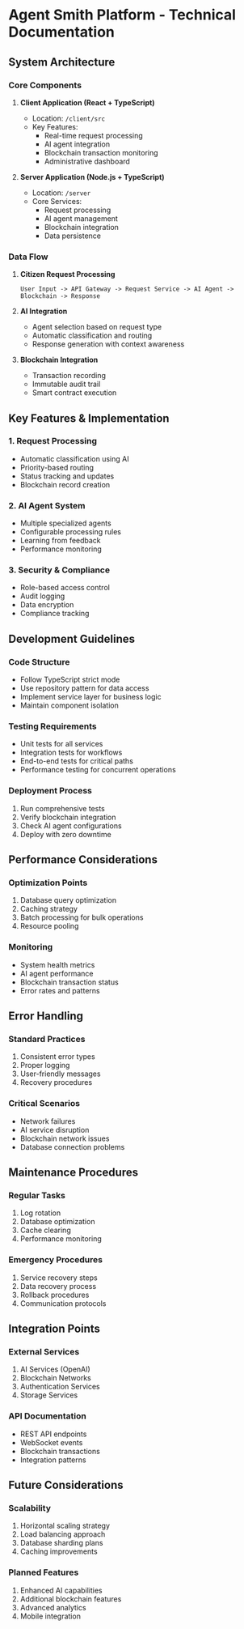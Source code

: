 
# Agent Smith Platform - Technical Documentation

## System Architecture

### Core Components

1. **Client Application (React + TypeScript)**
   - Location: `/client/src`
   - Key Features:
     - Real-time request processing
     - AI agent integration
     - Blockchain transaction monitoring
     - Administrative dashboard

2. **Server Application (Node.js + TypeScript)**
   - Location: `/server`
   - Core Services:
     - Request processing
     - AI agent management
     - Blockchain integration
     - Data persistence

### Data Flow

1. **Citizen Request Processing**
   ```
   User Input -> API Gateway -> Request Service -> AI Agent -> Blockchain -> Response
   ```

2. **AI Integration**
   - Agent selection based on request type
   - Automatic classification and routing
   - Response generation with context awareness

3. **Blockchain Integration**
   - Transaction recording
   - Immutable audit trail
   - Smart contract execution

## Key Features & Implementation

### 1. Request Processing
- Automatic classification using AI
- Priority-based routing
- Status tracking and updates
- Blockchain record creation

### 2. AI Agent System
- Multiple specialized agents
- Configurable processing rules
- Learning from feedback
- Performance monitoring

### 3. Security & Compliance
- Role-based access control
- Audit logging
- Data encryption
- Compliance tracking

## Development Guidelines

### Code Structure
- Follow TypeScript strict mode
- Use repository pattern for data access
- Implement service layer for business logic
- Maintain component isolation

### Testing Requirements
- Unit tests for all services
- Integration tests for workflows
- End-to-end tests for critical paths
- Performance testing for concurrent operations

### Deployment Process
1. Run comprehensive tests
2. Verify blockchain integration
3. Check AI agent configurations
4. Deploy with zero downtime

## Performance Considerations

### Optimization Points
1. Database query optimization
2. Caching strategy
3. Batch processing for bulk operations
4. Resource pooling

### Monitoring
- System health metrics
- AI agent performance
- Blockchain transaction status
- Error rates and patterns

## Error Handling

### Standard Practices
1. Consistent error types
2. Proper logging
3. User-friendly messages
4. Recovery procedures

### Critical Scenarios
- Network failures
- AI service disruption
- Blockchain network issues
- Database connection problems

## Maintenance Procedures

### Regular Tasks
1. Log rotation
2. Database optimization
3. Cache clearing
4. Performance monitoring

### Emergency Procedures
1. Service recovery steps
2. Data recovery process
3. Rollback procedures
4. Communication protocols

## Integration Points

### External Services
1. AI Services (OpenAI)
2. Blockchain Networks
3. Authentication Services
4. Storage Services

### API Documentation
- REST API endpoints
- WebSocket events
- Blockchain transactions
- Integration patterns

## Future Considerations

### Scalability
1. Horizontal scaling strategy
2. Load balancing approach
3. Database sharding plans
4. Caching improvements

### Planned Features
1. Enhanced AI capabilities
2. Additional blockchain features
3. Advanced analytics
4. Mobile integration

